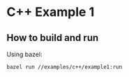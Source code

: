 # C++ Example 1

## How to build and run

Using bazel:

```bash
bazel run //examples/c++/example1:run
```
